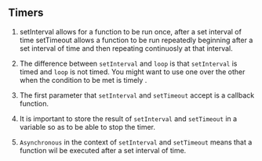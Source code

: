 ## Timers

1. setInterval allows for a function to be run once, after a set interval of time
    setTimeout allows a function to be run repeatedly beginning after a set interval of time and then repeating continuosly at that interval.
    
2. The difference between `setInterval` and `loop` is that `setInterval` is timed and `loop` is not timed. You might want to use one over the other when the condition to be met 
    is timely .
3. The first parameter that `setInterval` and `setTimeout` accept is a callback function.
4. It is important to store the result of `setInterval` and `setTimeout` in a variable so as to be able to stop the timer.
5. `Asynchronous` in the context of `setInterval` and `setTimeout` means that a function wil be executed after a set interval of time.
